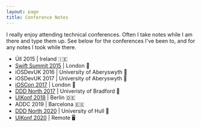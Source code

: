 ```yaml
---
layout: page
title: Conference Notes
---
```


I really enjoy attending technical conferences. Often I take notes while I am there and type them up. See below for the conferences I've been to, and for any notes I took while there.

<ul>
  <li>Úll 2015 | Ireland 🇮🇪 </li>
  <li><a href="notes/Swift-Summit-2015">Swift Summit 2015</a> | London 🏴󠁧󠁢󠁥󠁮󠁧󠁿 </li>
  <li>iOSDevUK 2016 | University of Aberyswyth 🏴󠁧󠁢󠁷󠁬󠁳󠁿</li>
  <li>iOSDevUK 2017 | University of Aberyswyth 🏴󠁧󠁢󠁷󠁬󠁳󠁿</li>
  <li><a href="notes/iOSCon-2017">iOSCon 2017</a> | London 🏴󠁧󠁢󠁥󠁮󠁧󠁿</li>
  <li><a href="notes/DDD-North-2017">DDD North 2017</a> | Univeristy of Bradford 🏴󠁧󠁢󠁥󠁮󠁧󠁿 </li>
  <li><a href="notes/UIKonf-2018">UIKonf 2018</a> | Berlin 🇩🇪 </li>
  <li>ADDC 2019 | Barcelona 🇪🇸</li>
  <li><a href="notes/DDD-North-2020">DDD North 2020</a> | University of Hull 🏴󠁧󠁢󠁥󠁮󠁧󠁿 </li>
  <li><a href="notes/UIKonf-2020">UIKonf 2020</a> | Remote 🖥 </li>
</ul>